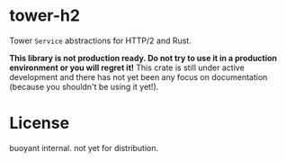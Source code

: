 # tower-h2

Tower `Service` abstractions for HTTP/2 and Rust.

**This library is not production ready. Do not try to use it in a production
environment or you will regret it!** This crate is still under active
development and there has not yet been any focus on documentation (because you
shouldn't be using it yet!).

# License

buoyant internal. not yet for distribution.
